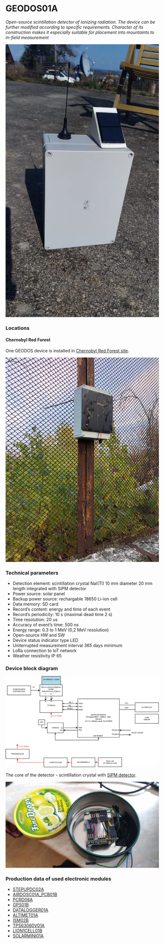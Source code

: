 # GEODOS01A
*Open-source scintillation detector of ionizing radiation. The device can be further modified according to specific requirements. Character of its construction makes it especially suitable for placement into mountaints to in-field measurement*


![Solar powered GEODOS01A](/doc/src/img/GEODOS01A.jpg "GEODOS01A prototype")

### Locations


#### Chernobyl Red Forest


One GEODOS device is installed in [Chernobyl Red Forest site](https://en.wikipedia.org/wiki/Red_Forest).

![GEODOS01A Installed in Chernobyl Red Forest site](/doc/src/img/GEODOS_Chernobyl_redforest_site.jpg "GEODOS01A Installed in Chernobyl Red Forest site")


### Technical parameters

* Detection element: scintillation crystal NaI(Tl) 10 mm diameter 20 mm length integrated with SiPM detector
* Power source: solar panel
* Backup power source: rechargable 18650 Li-ion cell
* Data memory: SD card
* Record’s content: energy and time of each event
* Record’s periodicity: 10 s (maximal dead time 2 s)
* Time resolution: 20 us
* Accuracy of event’s time: 500 ns
* Energy range: 0.3 to 1 MeV (0,2 MeV resolution)
* Open-source HW and SW
* Device status indicator type LED
* Uniterrupted measurement interval 365 days minimum
* LoRa connection to IoT network
* Weather resistivity IP 65


### Device block diagram
![GEODOS01A block diagram](hw/sch_pcb/GEODOS01A_block.png)



The core of the detector  - scintillation crystal with [SiPM detector](https://en.wikipedia.org/wiki/Silicon_photomultiplier).

![Scintillation detector](/doc/src/img/GEODOS01A_sensor.jpg)

### Production data of used electronic modules

* [STEPUPDC02A](https://github.com/MLAB-project/Modules/tree/master/power_supply/STEPUPDC02A)
* [AIRDOSC01A_PCB01B](https://github.com/UniversalScientificTechnologies/AIRDOSC01/tree/AIRDOSC01A/hw/sch_pcb/AIRDOSC01A_PCB01B)
* [PCRD06A](https://github.com/mlab-modules/PCRD06A)
* [GPS01B](https://www.mlab.cz/module/GPS01B)
* [DATALOGGER01A](http://mlab.cz/module/DATALOGGER01A)
* [ALTIMET01A](https://github.com/mlab-modules/ALTIMET01/tree/ALTIMET01A)
* [ISM02B](https://github.com/mlab-modules/ISM02)
* [TPS63060V01A](https://github.com/MLAB-project/Modules/tree/master/power_supply/TPS63060V01A)
* [LION1CELL01B](https://github.com/mlab-modules/LION1CELL01)
* [SOLARMINI01A](https://github.com/MLAB-project/Modules/tree/master/power_supply/SOLARMINI01A)
